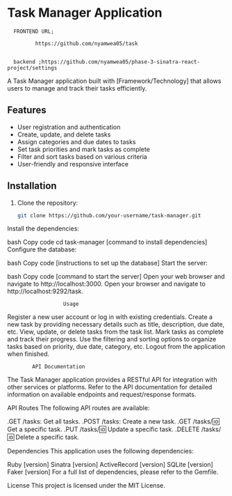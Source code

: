  # Task Manager Application



      FRONTEND URL;

             https://github.com/nyamwea05/task


      backend ;https://github.com/nyamwea05/phase-3-sinatra-react-project/settings

A Task Manager application built with [Framework/Technology] that allows users to manage and track their tasks efficiently.

## Features

- User registration and authentication
- Create, update, and delete tasks
- Assign categories and due dates to tasks
- Set task priorities and mark tasks as complete
- Filter and sort tasks based on various criteria
- User-friendly and responsive interface

## Installation

1. Clone the repository:

   ```bash
   git clone https://github.com/your-username/task-manager.git
Install the dependencies:

bash
Copy code
cd task-manager
[command to install dependencies]
Configure the database:

bash
Copy code
[instructions to set up the database]
Start the server:

bash
Copy code
[command to start the server]
Open your web browser and navigate to http://localhost:3000.
Open your browser and navigate to http://localhost:9292/task.


                      Usage
Register a new user account or log in with existing credentials.
Create a new task by providing necessary details such as title, description, due date, etc.
View, update, or delete tasks from the task list.
Mark tasks as complete and track their progress.
Use the filtering and sorting options to organize tasks based on priority, due date, category, etc.
Logout from the application when finished.



            API Documentation
The Task Manager application provides a RESTful API for integration with other services or platforms. Refer to the API documentation for detailed information on available endpoints and request/response formats.



API Routes
The following API routes are available:


.GET /tasks: Get all tasks.
.POST /tasks: Create a new task.
.GET /tasks/:id: Get a specific task.
.PUT /tasks/:id: Update a specific task.
.DELETE /tasks/:id: Delete a specific task.



Dependencies
This application uses the following dependencies:

Ruby [version]
Sinatra [version]
ActiveRecord [version]
SQLite [version]
Faker [version]
For a full list of dependencies, please refer to the Gemfile.


License
This project is licensed under the MIT License.




                     